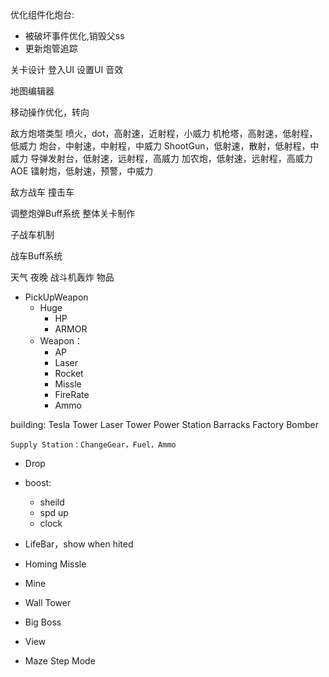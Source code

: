 优化组件化炮台:
  * 被破坏事件优化,销毁父ss
  * 更新炮管追踪

关卡设计
登入UI
设置UI
音效

地图编辑器


移动操作优化，转向

敌方炮塔类型
  喷火，dot，高射速，近射程，小威力
  机枪塔，高射速，低射程，低威力
  炮台，中射速，中射程，中威力
  ShootGun，低射速，散射，低射程，中威力
  导弹发射台，低射速，远射程，高威力
  加农炮，低射速，远射程，高威力AOE
  镭射炮，低射速，预警，中威力

敌方战车
  撞击车


调整炮弹Buff系统
整体关卡制作

子战车机制



战车Buff系统

天气
夜晚
战斗机轰炸
物品

* PickUpWeapon
    * Huge
      * HP
      * ARMOR
    * Weapon：
        * AP
        * Laser
        * Rocket
        * Missle
        * FireRate
        * Ammo


building:
    Tesla Tower
    Laser Tower
    Power Station
    Barracks
    Factory
    Bomber

    Supply Station：ChangeGear，Fuel，Ammo

* Drop
* boost:
  * sheild
  * spd up
  * clock

* LifeBar，show when hited
* Homing Missle
* Mine
* Wall Tower
* Big Boss
* View


* Maze Step Mode
  